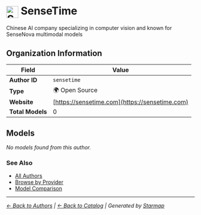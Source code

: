 # <img src="https://raw.githubusercontent.com/agentstation/starmap/master/internal/embedded/logos/sensetime.svg" alt="SenseTime" width="32" height="32" style="vertical-align: middle;"> SenseTime
  
  
Chinese AI company specializing in computer vision and known for SenseNova multimodal models
  
  
## Organization Information
  
| Field | Value |
|---------|---------|
| **Author ID** | `sensetime` |
| **Type** | 🌍 Open Source |
| **Website** | [https://sensetime.com](https://sensetime.com) |
| **Total Models** | 0 |

  
## Models
  
*No models found from this author.*
  
### See Also
  
- [All Authors](../)
- [Browse by Provider](../../providers/)
- [Model Comparison](../../models/)
  
---
*_[← Back to Authors](../) | [← Back to Catalog](../../) | Generated by [Starmap](https://github.com/agentstation/starmap)_*